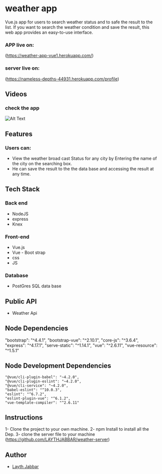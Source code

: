 # weather app


Vue.js app for users to search weather status and to safe the result to the list. If you want to search the weather condition and save the result, this web app provides an easy-to-use interface.



### APP live on: 

(https://weather-app-vue1.herokuapp.com/)
 
### server live on:

(https://nameless-depths-44931.herokuapp.com/profile)


## Videos
### check the app
![Alt Text](https://github.com/LAYTHJABBAR/weatherApp/blob/master/src/assets/WeatherApp.gif?raw=true)

 

 

## Features
### Users can:
 * View the weather broad cast Status for any city by Entering the name of 
 the city on the searching box.
 * He can save the result to the the data base and accessing the result at any time.

## Tech Stack
### Back end
* NodeJS
* express
* Knex

### Front-end
* Vue.js
* Vue - Boot strap
* css
* JS

### Database
* PostGres SQL data base

## Public API
* Weather Api

 

## Node Dependencies
  "bootstrap": "^4.4.1",
    "bootstrap-vue": "^2.10.1",
    "core-js": "^3.6.4",
    "express": "^4.17.1",
    "serve-static": "^1.14.1",
    "vue": "^2.6.11",
    "vue-resource": "^1.5.1"

## Node Development Dependencies
    "@vue/cli-plugin-babel": "~4.2.0",
    "@vue/cli-plugin-eslint": "~4.2.0",
    "@vue/cli-service": "~4.2.0",
    "babel-eslint": "^10.0.3",
    "eslint": "^6.7.2",
    "eslint-plugin-vue": "^6.1.2",
    "vue-template-compiler": "^2.6.11"

## Instructions
 1- Clone the project to your own machine.
 2- npm Install to install all the Dep.
 3- clone the server file to your machine (https://github.com/LAYTHJABBAR/weather-server)

## Author
* [Layth Jabbar](https://github.com/LAYTHJABBAR)
 
